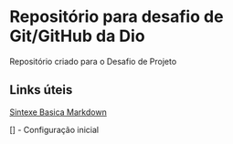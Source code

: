 # Repositório para desafio de Git/GitHub da Dio
Repositório criado para o Desafio de Projeto

## Links úteis
[Sintexe Basica Markdown](https://www.markdownguide.org/)

[] - Configuração inicial